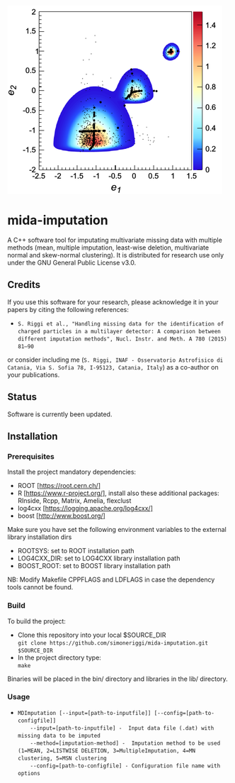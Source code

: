 <p align="left">
  <img src="share/logo.png" alt="Sample outputs"/>
</p>

# mida-imputation
A C++ software tool for imputating multivariate missing data with multiple methods (mean, multiple imputation, least-wise deletion, multivariate normal and skew-normal clustering). It is distributed for research use only under the GNU General Public License v3.0.

## **Credits**
If you use this software for your research, please acknowledge it in your papers by citing the following references:

* `S. Riggi et al., "Handling missing data for the identification of charged particles in a multilayer detector: A comparison between different imputation methods", Nucl. Instr. and Meth. A 780 (2015) 81–90`

or consider including me (`S. Riggi, INAF - Osservatorio Astrofisico di Catania, Via S. Sofia 78, I-95123, Catania, Italy`)
as a co-author on your publications.

## **Status**
Software is currently been updated.

## **Installation**  

### **Prerequisites**
Install the project mandatory dependencies:  
* ROOT [https://root.cern.ch/]
* R [https://www.r-project.org/], install also these additional packages: RInside, Rcpp, Matrix, Amelia, flexclust
* log4cxx [https://logging.apache.org/log4cxx/]
* boost [http://www.boost.org/]

Make sure you have set the following environment variables to the external library installation dirs 
* ROOTSYS: set to ROOT installation path
* LOG4CXX_DIR: set to LOG4CXX library installation path
* BOOST_ROOT: set to BOOST library installation path

NB: Modify Makefile CPPFLAGS and LDFLAGS in case the dependency tools cannot be found.

### **Build**
To build the project:

* Clone this repository into your local $SOURCE_DIR    
  ```git clone https://github.com/simoneriggi/mida-imputation.git $SOURCE_DIR```    
* In the project directory type:    
  ```make```  

Binaries will be placed in the bin/ directory and libraries in the lib/ directory.

### **Usage**
* ```MDImputation [--input=[path-to-inputfile]] [--config=[path-to-configfile]]```    
&nbsp;&nbsp;&nbsp;&nbsp;&nbsp;&nbsp;&nbsp;```--input=[path-to-inputfile] -  Input data file (.dat) with missing data to be imputed```   
&nbsp;&nbsp;&nbsp;&nbsp;&nbsp;&nbsp;&nbsp;```--method=[imputation-method] -  Imputation method to be used (1=MEAN, 2=LISTWISE DELETION, 3=MultipleImputation, 4=MN clustering, 5=MSN clustering```   
&nbsp;&nbsp;&nbsp;&nbsp;&nbsp;&nbsp;&nbsp;```--config=[path-to-configfile] - Configuration file name with options```    

